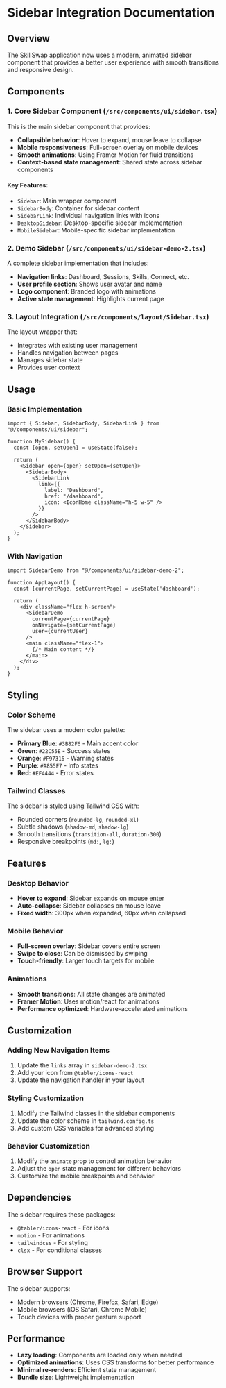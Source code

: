 # Sidebar Integration Documentation

## Overview

The SkillSwap application now uses a modern, animated sidebar component that provides a better user experience with smooth transitions and responsive design.

## Components

### 1. Core Sidebar Component (`/src/components/ui/sidebar.tsx`)

This is the main sidebar component that provides:
- **Collapsible behavior**: Hover to expand, mouse leave to collapse
- **Mobile responsiveness**: Full-screen overlay on mobile devices
- **Smooth animations**: Using Framer Motion for fluid transitions
- **Context-based state management**: Shared state across sidebar components

#### Key Features:
- `Sidebar`: Main wrapper component
- `SidebarBody`: Container for sidebar content
- `SidebarLink`: Individual navigation links with icons
- `DesktopSidebar`: Desktop-specific sidebar implementation
- `MobileSidebar`: Mobile-specific sidebar implementation

### 2. Demo Sidebar (`/src/components/ui/sidebar-demo-2.tsx`)

A complete sidebar implementation that includes:
- **Navigation links**: Dashboard, Sessions, Skills, Connect, etc.
- **User profile section**: Shows user avatar and name
- **Logo component**: Branded logo with animations
- **Active state management**: Highlights current page

### 3. Layout Integration (`/src/components/layout/Sidebar.tsx`)

The layout wrapper that:
- Integrates with existing user management
- Handles navigation between pages
- Manages sidebar state
- Provides user context

## Usage

### Basic Implementation

```tsx
import { Sidebar, SidebarBody, SidebarLink } from "@/components/ui/sidebar";

function MySidebar() {
  const [open, setOpen] = useState(false);
  
  return (
    <Sidebar open={open} setOpen={setOpen}>
      <SidebarBody>
        <SidebarLink 
          link={{
            label: "Dashboard",
            href: "/dashboard",
            icon: <IconHome className="h-5 w-5" />
          }}
        />
      </SidebarBody>
    </Sidebar>
  );
}
```

### With Navigation

```tsx
import SidebarDemo from "@/components/ui/sidebar-demo-2";

function AppLayout() {
  const [currentPage, setCurrentPage] = useState('dashboard');
  
  return (
    <div className="flex h-screen">
      <SidebarDemo 
        currentPage={currentPage}
        onNavigate={setCurrentPage}
        user={currentUser}
      />
      <main className="flex-1">
        {/* Main content */}
      </main>
    </div>
  );
}
```

## Styling

### Color Scheme

The sidebar uses a modern color palette:
- **Primary Blue**: `#3B82F6` - Main accent color
- **Green**: `#22C55E` - Success states
- **Orange**: `#F97316` - Warning states
- **Purple**: `#A855F7` - Info states
- **Red**: `#EF4444` - Error states

### Tailwind Classes

The sidebar is styled using Tailwind CSS with:
- Rounded corners (`rounded-lg`, `rounded-xl`)
- Subtle shadows (`shadow-md`, `shadow-lg`)
- Smooth transitions (`transition-all`, `duration-300`)
- Responsive breakpoints (`md:`, `lg:`)

## Features

### Desktop Behavior
- **Hover to expand**: Sidebar expands on mouse enter
- **Auto-collapse**: Sidebar collapses on mouse leave
- **Fixed width**: 300px when expanded, 60px when collapsed

### Mobile Behavior
- **Full-screen overlay**: Sidebar covers entire screen
- **Swipe to close**: Can be dismissed by swiping
- **Touch-friendly**: Larger touch targets for mobile

### Animations
- **Smooth transitions**: All state changes are animated
- **Framer Motion**: Uses motion/react for animations
- **Performance optimized**: Hardware-accelerated animations

## Customization

### Adding New Navigation Items

1. Update the `links` array in `sidebar-demo-2.tsx`
2. Add your icon from `@tabler/icons-react`
3. Update the navigation handler in your layout

### Styling Customization

1. Modify the Tailwind classes in the sidebar components
2. Update the color scheme in `tailwind.config.ts`
3. Add custom CSS variables for advanced styling

### Behavior Customization

1. Modify the `animate` prop to control animation behavior
2. Adjust the `open` state management for different behaviors
3. Customize the mobile breakpoints and behavior

## Dependencies

The sidebar requires these packages:
- `@tabler/icons-react` - For icons
- `motion` - For animations
- `tailwindcss` - For styling
- `clsx` - For conditional classes

## Browser Support

The sidebar supports:
- Modern browsers (Chrome, Firefox, Safari, Edge)
- Mobile browsers (iOS Safari, Chrome Mobile)
- Touch devices with proper gesture support

## Performance

- **Lazy loading**: Components are loaded only when needed
- **Optimized animations**: Uses CSS transforms for better performance
- **Minimal re-renders**: Efficient state management
- **Bundle size**: Lightweight implementation
